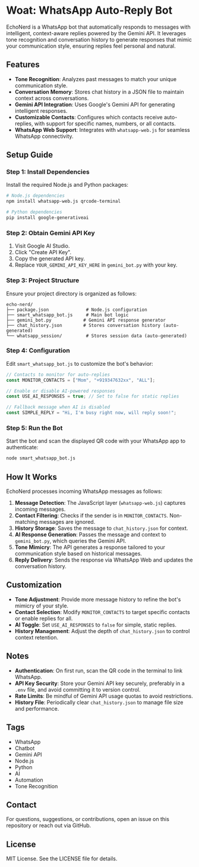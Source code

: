 # Woat: WhatsApp Auto-Reply Bot

EchoNerd is a WhatsApp bot that automatically responds to messages with intelligent, context-aware replies powered by the Gemini API. It leverages tone recognition and conversation history to generate responses that mimic your communication style, ensuring replies feel personal and natural.

## Features

- **Tone Recognition**: Analyzes past messages to match your unique communication style.
- **Conversation Memory**: Stores chat history in a JSON file to maintain context across conversations.
- **Gemini API Integration**: Uses Google's Gemini API for generating intelligent responses.
- **Customizable Contacts**: Configures which contacts receive auto-replies, with support for specific names, numbers, or all contacts.
- **WhatsApp Web Support**: Integrates with `whatsapp-web.js` for seamless WhatsApp connectivity.

## Setup Guide

### Step 1: Install Dependencies

Install the required Node.js and Python packages:

```bash
# Node.js dependencies
npm install whatsapp-web.js qrcode-terminal

# Python dependencies
pip install google-generativeai
```

### Step 2: Obtain Gemini API Key

1. Visit Google AI Studio.
2. Click "Create API Key".
3. Copy the generated API key.
4. Replace `YOUR_GEMINI_API_KEY_HERE` in `gemini_bot.py` with your key.

### Step 3: Project Structure

Ensure your project directory is organized as follows:

```
echo-nerd/
├── package.json              # Node.js configuration
├── smart_whatsapp_bot.js     # Main bot logic
├── gemini_bot.py            # Gemini API response generator
├── chat_history.json        # Stores conversation history (auto-generated)
└── whatsapp_session/         # Stores session data (auto-generated)
```

### Step 4: Configuration

Edit `smart_whatsapp_bot.js` to customize the bot's behavior:

```javascript
// Contacts to monitor for auto-replies
const MONITOR_CONTACTS = ["Mom", "+919347632xx", "ALL"];

// Enable or disable AI-powered responses
const USE_AI_RESPONSES = true; // Set to false for static replies

// Fallback message when AI is disabled
const SIMPLE_REPLY = "Hi, I'm busy right now, will reply soon!";
```

### Step 5: Run the Bot

Start the bot and scan the displayed QR code with your WhatsApp app to authenticate:

```bash
node smart_whatsapp_bot.js
```

## How It Works

EchoNerd processes incoming WhatsApp messages as follows:

1. **Message Detection**: The JavaScript layer (`whatsapp-web.js`) captures incoming messages.
2. **Contact Filtering**: Checks if the sender is in `MONITOR_CONTACTS`. Non-matching messages are ignored.
3. **History Storage**: Saves the message to `chat_history.json` for context.
4. **AI Response Generation**: Passes the message and context to `gemini_bot.py`, which queries the Gemini API.
5. **Tone Mimicry**: The API generates a response tailored to your communication style based on historical messages.
6. **Reply Delivery**: Sends the response via WhatsApp Web and updates the conversation history.

## Customization

- **Tone Adjustment**: Provide more message history to refine the bot's mimicry of your style.
- **Contact Selection**: Modify `MONITOR_CONTACTS` to target specific contacts or enable replies for all.
- **AI Toggle**: Set `USE_AI_RESPONSES` to `false` for simple, static replies.
- **History Management**: Adjust the depth of `chat_history.json` to control context retention.

## Notes

- **Authentication**: On first run, scan the QR code in the terminal to link WhatsApp.
- **API Key Security**: Store your Gemini API key securely, preferably in a `.env` file, and avoid committing it to version control.
- **Rate Limits**: Be mindful of Gemini API usage quotas to avoid restrictions.
- **History File**: Periodically clear `chat_history.json` to manage file size and performance.

## Tags

- WhatsApp
- Chatbot
- Gemini API
- Node.js
- Python
- AI
- Automation
- Tone Recognition

## Contact

For questions, suggestions, or contributions, open an issue on this repository or reach out via GitHub.

## License

MIT License. See the LICENSE file for details.
